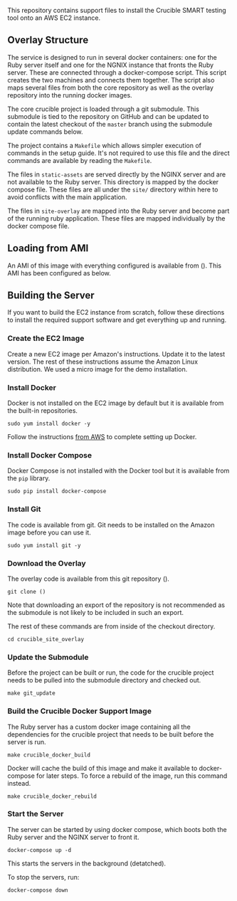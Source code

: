 This repository contains support files to install the Crucible SMART testing tool onto an AWS EC2 instance. 

## Overlay Structure

The service is designed to run in several docker containers: one for the Ruby server itself and one for the NGNIX instance that fronts the Ruby server. These are connected through a docker-compose script. This script creates the two machines and connects them together. The script also maps several files from both the core repository as well as the overlay repository into the running docker images. 

The core crucible project is loaded through a git submodule. This submodule is tied to the repository on GitHub and can be updated to contain the latest checkout of the `master` branch using the submodule update commands below.

The project contains a `Makefile` which allows simpler execution of commands in the setup guide. It's not required to use this file and the direct commands are available by reading the `Makefile`. 

The files in `static-assets` are served directly by the NGINX server and are not available to the Ruby server. This directory is mapped by the docker compose file. These files are all under the `site/` directory within here to avoid conflicts with the main application.

The files in `site-overlay` are mapped into the Ruby server and become part of the running ruby application. These files are mapped individually by the docker compose file.

## Loading from AMI

An AMI of this image with everything configured is available from (). This AMI has been configured as below.

## Building the Server

If you want to build the EC2 instance from scratch, follow these directions to install the required support software and get everything up and running.

### Create the EC2 Image

Create a new EC2 image per Amazon's instructions. Update it to the latest version. The rest of these instructions assume the Amazon Linux distribution. We used a micro image for the demo installation.

### Install Docker

Docker is not installed on the EC2 image by default but it is available from the built-in repositories.

`sudo yum install docker -y`

Follow the instructions [from AWS](https://docs.aws.amazon.com/AmazonECS/latest/developerguide/docker-basics.html#install_docker) to complete setting up Docker.

### Install Docker Compose

Docker Compose is not installed with the Docker tool but it is available from the `pip` library.

`sudo pip install docker-compose`

### Install Git

The code is available from git. Git needs to be installed on the Amazon image before you can use it. 

`sudo yum install git -y`

### Download the Overlay

The overlay code is available from this git repository (). 

`git clone ()`

Note that downloading an export of the repository is not recommended as the submodule is not likely to be included in such an export.

The rest of these commands are from inside of the checkout directory.

`cd crucible_site_overlay`

### Update the Submodule

Before the project can be built or run, the code for the crucible project needs to be pulled into the submodule directory and checked out. 

`make git_update`

### Build the Crucible Docker Support Image

The Ruby server has a custom docker image containing all the dependencies for the crucible project that needs to be built before the server is run.

`make crucible_docker_build`

Docker will cache the build of this image and make it available to docker-compose for later steps. To force a rebuild of the image, run this command instead.

`make crucible_docker_rebuild`

### Start the Server

The server can be started by using docker compose, which boots both the Ruby server and the NGINX server to front it. 

`docker-compose up -d`

This starts the servers in the background (detatched).

To stop the servers, run:

`docker-compose down`

